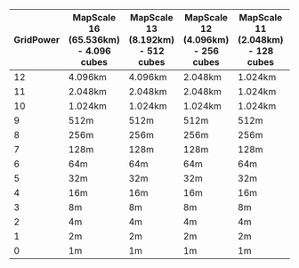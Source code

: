 
| GridPower | MapScale 16 (65.536km) - 4.096 cubes | MapScale 13 (8.192km) - 512 cubes | MapScale 12 (4.096km) - 256 cubes | MapScale 11 (2.048km) - 128 cubes | MapScale 10 (1.024km) - 64 cubes |
|--|--|--|--|--|--|
| 12 | 4.096km | 4.096km | 2.048km | 1.024km | 512m 
| 11 | 2.048km | 2.048km | 2.048km | 1.024km | 512m 
| 10 | 1.024km | 1.024km | 1.024km | 1.024km | 512m 
| 9 | 512m | 512m | 512m | 512m | 512m 
| 8 | 256m | 256m | 256m | 256m | 256m 
| 7 | 128m | 128m | 128m | 128m | 128m
| 6 | 64m  | 64m | 64m | 64m | 64m
| 5 | 32m  | 32m | 32m | 32m | 32m
| 4 | 16m  | 16m | 16m | 16m | 16m
| 3 | 8m   | 8m | 8m | 8m | 8m
| 2 | 4m   | 4m | 4m | 4m | 4m
| 1 | 2m   | 2m | 2m | 2m | 2m
| 0 | 1m   | 1m | 1m | 1m | 1m
